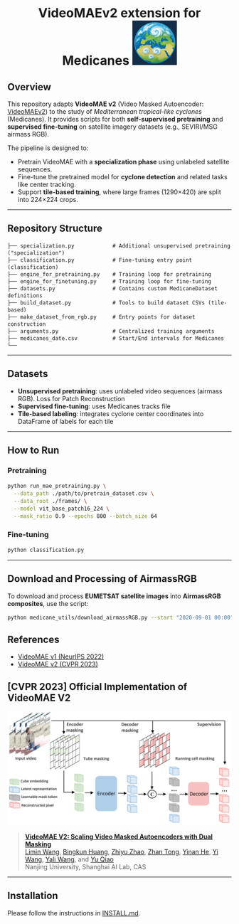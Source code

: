 <div align="center">
<h1> VideoMAEv2 extension for Medicanes

<img src="misc/med_earth_icon.png" alt="Project Icon" width="100" />
</div>

## Overview

This repository adapts **VideoMAE v2** (Video Masked Autoencoder: [VideoMAEv2](https://github.com/OpenGVLab/VideoMAEv2)) to the study of *Mediterranean tropical-like cyclones* (Medicanes). It provides scripts for both **self-supervised pretraining** and **supervised fine-tuning** on satellite imagery datasets (e.g., SEVIRI/MSG airmass RGB).

The pipeline is designed to:

* Pretrain VideoMAE with a **specialization phase** using unlabeled satellite sequences.
* Fine-tune the pretrained model for **cyclone detection** and related tasks like center tracking.
* Support **tile-based training**, where large frames (1290×420) are split into 224×224 crops.

---

## Repository Structure

```
├── specialization.py            # Additional unsupervised pretraining ("specialization")
├── classification.py            # Fine-tuning entry point (classification)
├── engine_for_pretraining.py    # Training loop for pretraining
├── engine_for_finetuning.py     # Training loop for fine-tuning
├── datasets.py                  # Contains custom MedicaneDataset definitions 
├── build_dataset.py             # Tools to build dataset CSVs (tile-based)
├── make_dataset_from_rgb.py     # Entry points for dataset construction
├── arguments.py                 # Centralized training arguments
├── medicanes_date.csv           # Start/End intervals for Medicanes
└── 
```

---

## Datasets

* **Unsupervised pretraining**: uses unlabeled video sequences (airmass RGB). Loss for Patch Reconstruction
* **Supervised fine-tuning**: uses Medicanes tracks file
* **Tile-based labeling**: integrates cyclone center coordinates into DataFrame of labels for each tile

---

## How to Run

### Pretraining

```bash
python run_mae_pretraining.py \
  --data_path ./path/to/pretrain_dataset.csv \
  --data_root ./frames/ \
  --model vit_base_patch16_224 \
  --mask_ratio 0.9 --epochs 800 --batch_size 64
```

### Fine-tuning

```bash
python classification.py
```

---




## Download and Processing of AirmassRGB

To download and process **EUMETSAT satellite images** into **AirmassRGB composites**, use the script:


```bash
python medicane_utils/download_airmassRGB.py --start "2020-09-01 00:00" --end "2020-09-15 23:59"
```


## References

* [VideoMAE v1 (NeurIPS 2022)](https://arxiv.org/abs/2203.12602)
* [VideoMAE v2 (CVPR 2023)](https://arxiv.org/abs/2303.16727)


## [CVPR 2023] Official Implementation of VideoMAE V2

![flowchart](misc/VideoMAEv2_flowchart.png)

> [**VideoMAE V2: Scaling Video Masked Autoencoders with Dual Masking**](https://arxiv.org/abs/2303.16727)<br>
> [Limin Wang](http://wanglimin.github.io/), [Bingkun Huang](https://github.com/congee524), [Zhiyu Zhao](https://github.com/JerryFlymi), [Zhan Tong](https://scholar.google.com/citations?user=6FsgWBMAAAAJ), [Yinan He](https://dblp.org/pid/93/7763.html), [Yi Wang](https://scholar.google.com.hk/citations?hl=zh-CN&user=Xm2M8UwAAAAJ), [Yali Wang](https://scholar.google.com/citations?user=hD948dkAAAAJ), and [Yu Qiao](https://scholar.google.com/citations?user=gFtI-8QAAAAJ&hl)<br>
> Nanjing University, Shanghai AI Lab, CAS<br>

---

## Installation

Please follow the instructions in [INSTALL.md](docs/INSTALL.md).

